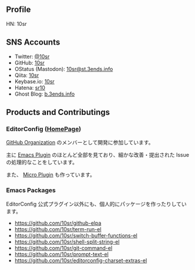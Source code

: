 Profile
-------

HN: 10sr



SNS Accounts
------------

* Twitter: [@10sr](https://twitter.com/10sr)
* GitHub: [10sr](https://github.com/10sr)
* OStatus (Mastodon): [10sr@st.3ends.info](https://st.3ends.info/@10sr)
* Qiita: [10sr](http://qiita.com/10sr)
* Keybase.io: [10sr](https://keybase.io/10sr)
* Hatena: [sr10](http://profile.hatena.ne.jp/sr10/)
* Ghost Blog: [b.3ends.info](https://b.3ends.info)


Products and Contributings
-------------

### EditorConfig ([HomePage](http://editorconfig.org))


[GitHub Organization](https://github.com/editorconfig/)
のメンバーとして開発に参加しています。

主に [Emacs Plugin](http://github.com/editorconfig/editorconfig-emacs)
のほとんど全部を見ており、細かな改善・提出された Issue の処理的なことをしています。

また、 [Micro Plugin](http://github.com/10sr/editorconfig-micro)
も作っています。


### Emacs Packages

EditorConfig 公式プラグイン以外にも、個人的にパッケージを作ったりしています。


- <https://github.com/10sr/github-elpa>
- <https://github.com/10sr/term-run-el>
- <https://github.com/10sr/switch-buffer-functions-el>
- <https://github.com/10sr/shell-split-string-el>
- <https://github.com/10sr/git-command-el>
- <https://github.com/10sr/prompt-text-el>
- <https://github.com/10sr/editorconfig-charset-extras-el>
